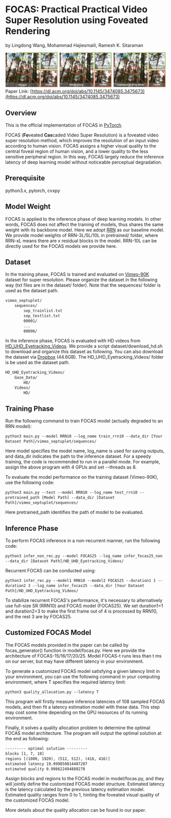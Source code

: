 # FOCAS: Practical Practical Video Super Resolution using Foveated Rendering

by Lingdong Wang, Mohammad Hajiesmaili, Ramesh K. Sitaraman

![avatar](figures/teaser.png)
Paper Link: [https://dl.acm.org/doi/abs/10.1145/3474085.3475673](https://dl.acm.org/doi/abs/10.1145/3474085.3475673)

## Overview
This is the official implementation of FOCAS in [PyTorch](http://pytorch.org/). 

FOCAS (**Fo**veated **Cas**caded Video Super Resolution) is a foveated video super resolution method, which improves the resolution of an input video according to human vision.
FOCAS assigns a higher visual quality to the central foveal region of human vision, and a lower quality to the less sensitive peripheral region. 
In this way, FOCAS largely reduce the inference latency of deep learning model without noticeable perceptual degradation.


## Prerequisite 
python3.x, pytorch, cvxpy


## Model Weight

FOCAS is applied to the inference phase of deep learning models. 
In other words, FOCAS does not affect the training of models, thus shares the same weight with its backbone model. 
Here we adopt [RRN](https://github.com/junpan19/RRN) as our baseline model.
We provide model weights of RRN-3L/5L/10L in pretrained/ folder, where RRN-xL means there are x residual blocks in the model.
RRN-10L can be directly used for the FOCAS models we provide here.


## Dataset
In the training phase, FOCAS is trained and evaluated on [Vimeo-90K](http://toflow.csail.mit.edu/) dataset for super resolution.
Please organize the dataset in the following way (txt files are in the dataset/ folder). Note that the sequences/ folder is used as the dataset path. 

```
vimeo_septuplet/
    sequences/
        sep_trainlist.txt
        sep_testlist.txt
        00001/
        ...
        00096/
```

In the inference phase, FOCAS is evaluated with HD videos from [HD_UHD_Eyetracking_Videos](https://web.archive.org/web/20210224171150/http://ivc.univ-nantes.fr/en/databases/HD_UHD_Eyetracking_Videos/).
We provide a script dataset/download_hd.sh to download and organize this dataset as following. 
You can also download the dataset via [Dropbox](https://www.dropbox.com/s/f7gj0c5sxfe34ap/UD_UHD_EyeTracking_Videos.tar.gz?dl=0) (44.6GB).
The HD_UHD_Eyetracking_Videos/ folder is be used as the dataset path.

```
HD_UHD_Eyetracking_Videos/
    Gaze_Data/
        HD/
    Videos/
        HD/
```


## Training Phase
Run the following command to train FOCAS model (actually degraded to an RRN model):

```
python3 main.py --model RRN10 --log_name train_rrn10 --data_dir [Your Dataset Path]/vimeo_septuplet/sequences/
```

Here model specifies the model name, log_name is used for saving outputs, and data_dir indicates the path to the inference dataset.
For a speedy training, the code is recommended to run in a parallel mode. For example, assign the above program with 4 GPUs and set --threads as 8.

To evaluate the model performance on the training dataset (Vimeo-90K), use the following code:

```
python3 main.py --test --model RRN10 --log_name test_rrn10 --pretrained_path [Model Path] --data_dir [Dataset Path]/vimeo_septuplet/sequences/
```

Here pretrained_path identifies the path of model to be evaluated.

## Inference Phase
To perform FOCAS inference in a non-recurrent manner, run the following code:

```
python3 infer_non_rec.py --model FOCAS25 --log_name infer_focas25_non --data_dir [Dataset Path]/HD_UHD_Eyetracking_Videos/
```

Recurrent FOCAS can be conducted using:

```
python3 infer_rec.py --model1 RRN10 --model2 FOCAS25 --duration1 1 --duration2 3 --log_name infer_focas25 --data_dir [Your Dataset Path]/HD_UHD_Eyetracking_Videos/
```

To stabilize recurrent FOCAS's performance, it's necessary to alternatively use full-size SR (RRN10) and FOCAS model (FOCAS25). 
We set duration1=1 and duration2=3 to make the first frame out of 4 is processed by RRN10, and the rest 3 are by FOCAS25.

## Customized FOCAS Model

The FOCAS models provided in the paper can be called by focas_generator() function in model/focas.py. Here we provide the architecture of FOCAS-15/16/17/20/25.
Model FOCAS-t runs less than t ms on our server, but may have different latency in your environment.

To generate a customized FOCAS model satisfying a given latency limit in your environment, you can use the following command in your computing environment,
where T specifies the required latency limit:

```
python3 quality_allocation.py --latency T
```

This program will firstly  measure inference latencies of 108 sampled FOCAS models, and then fit a latency estimation model with these data.
This step may cost some time depending on the GPU resources of its running environment.

Finally, it solves a quality allocation problem to determine the optimal FOCAS model architecture.
The program will output the optimal solution at the end as following:

 ```
--------- optimal solution ---------
blocks [1, 7, 10]
regions [(1080, 1920), (512, 512), (416, 416)]
estimated latency 19.999850814407207
estimated quality 0.998622494888278
```
Assign blocks and regions to the FOCAS model in model/focas.py, and they will jointly define the customized FOCAS model structure.
Estimated latency is the latency calculated by the previous latency estimation model. 
Estimated quality ranges from 0 to 1, hinting the foveated visual quality of the customized FOCAS model.

More details about the quality allocation can be found in our paper.
